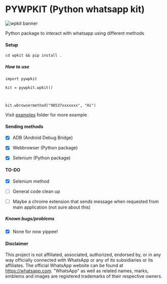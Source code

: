 
# PYWPKIT (Python whatsapp kit)

  

![wpkit banner](https://cdn.discordapp.com/attachments/739498862477312001/881784328927969310/unknown.png)

  

Python package to interact with whatsapp using different methods

  

#### Setup

  

    cd wpkit && pip install .

  

##### How to use

  

    import pywpkit
    
    kit = pywpkit.wpkit()
    
      
    
    kit.wbrowsermethod("90537xxxxxxx", "Hi")

  

Visit [examples](https://github.com/rootkral4/pywpkit/tree/main/examples) folder for more example

  

#### Sending methods

  

- [X] ADB (Android Debug Bridge)
- [X] Webbrowser (Python package)
- [X] Selenium (Python package)
  

#### TO-DO

- [X] Selenium method

- [ ] General code clean up

- [ ] Maybe a chrome extension that sends message when requested from main application (not sure about this)

  

##### Known bugs/problems

  

-  [X] None for now yippee!


#### Disclaimer

This project is not affiliated, associated, authorized, endorsed by, or in any way officially connected with WhatsApp or any of its subsidiaries or its affiliates. The official WhatsApp website can be found at https://whatsapp.com. "WhatsApp" as well as related names, marks, emblems and images are registered trademarks of their respective owners.